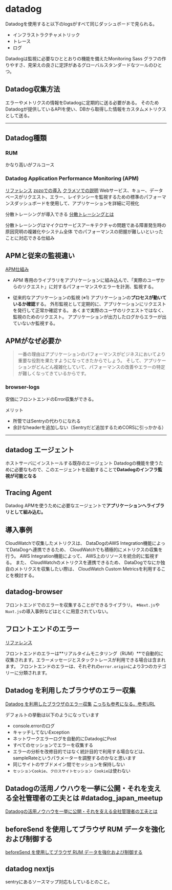 # datadog

Datadogを使用すると以下のlogsがすべて同じダッシュボードで見られる。
- インフラストラクチャメトリック
- トレース
- ログ

Datadogは監視に必要なひととおりの機能を備えたMonitoring Sass
グラフの作りやすさ、見栄えの良さに定評があるグローバルスタンダードなツールのひとつ。

## Datadog収集方法

エラーやメトリクスの情報をDatadogに定期的に送る必要がある。
そのためDatadogが提供しているAPIを使い、DBから取得した情報をカスタムメトリクスとして送る。

---

## Datadog種類

### RUM

かなり高いがフルコース

### Datadog Application Performance Monitoring (APM) 
[リファレンス](https://docs.datadoghq.com/ja/tracing/)
[zozoでの導入](https://techblog.zozo.com/entry/fbz-serverless-with-datadog-apm)
[クラメソでの説明](https://dev.classmethod.jp/articles/datadog-apm-released/)
Webサービス、キュー、データベースがリクエスト、エラー、レイテンシーを監視するための標準のパフォーマンスダッシュボードを使用して、アプリケーションを詳細に可視化

分散トレーシングが導入できる
[分散トレーシングとは](https://www.splunk.com/ja_jp/data-insider/what-is-distributed-tracing.html#:~:text=%E5%88%86%E6%95%A3%E3%83%88%E3%83%AC%E3%83%BC%E3%82%B7%E3%83%B3%E3%82%B0Distributed%20Tracing,%E3%82%92%E7%9B%A3%E8%A6%96%E3%81%99%E3%82%8B%E4%BB%95%E7%B5%84%E3%81%BF%E3%81%A7%E3%81%99%E3%80%82)

分散トレーシングはマイクロサービスアーキテクチャの問題である障害発生時の原因究明の複雑化やシステム全体
でのパフォーマンスの把握が難しいといったことに対応できる仕組み

## APMと従来の監視違い
[APM仕組み](https://blog.mosuke.tech/entry/2019/11/21/datadog-apm/)

- APM
    専用のライブラリをアプリケーションに組み込んで、「実際のユーザからのリクエスト」に対するパフォーマンスやエラーを計測、監視する。

- 従来的なアプリケーションの監視 (※1)
    アプリケーションの**プロセスが動いているか確認**する。
    外形監視として定期的に、アプリケーションにリクエストを発行して正常か確認する。
    あくまで実際のユーザのリクエストではなく、監視のためのリクエスト。
    アプリケーションが出力したログからエラーが出ていないか監視する。

## APMがなぜ必要か

>一番の理由はアプリケーションのパフォーマンスがビジネスにおいてより重要な役割を果たすようになってきたからでしょう。 そして、アプリケーションがどんどん複雑化していて、パフォーマンスの改善やエラーの特定が難しくなってきているからです。



### browser-logs

安価にフロントエンドのError収集ができる。

メリット
- 所管ではSentryの代わりになれる
- 余計なheaderを追加しない（Sentryだど追加するためCORSに引っかかる）

---

## datadog エージェント

ホストサーバにインストールする既存のエージェント
Datadogの機能を使うために必要なもので、このエージェントを起動することで**Datadogのインフラ監視が可能となる**

## Tracing Agent

Datadog APMを使うために必要なエージェントで**アプリケーションへライブラリとして組み込む。**

## 導入事例

CloudWatchで収集したメトリクスは、 DataDogのAWS Integration機能によってDataDogへ連携できるため、 CloudWatchでも積極的にメトリクスの収集を行う。
AWS Integration機能によって、 AWS上のリソースを統合的に監視する。
また、 CloudWatchのメトリクスを連携できるため、 DataDogでなにか独自のメトリクスを収集したい際は、 CloudWatch Custom Metricsを利用することを検討する。

## datadog-browser

フロントエンドでのエラーを収集することができるライブラリ。
※`Next.js`や`Nuxt.js`の導入事例などはとくに用意されていない。

## フロントエンドのエラー
[リファレンス](https://docs.datadoghq.com/ja/real_user_monitoring/data_collected/error/)

フロントエンドのエラーは**リアルタイムモニタリング（RUM）**で自動的に収集されます。エラーメッセージとスタックトレースが利用できる場合は含まれます。
フロントエンドのエラーは、それぞれの`error.origin`により3つのカテゴリーに分類されます。

## Datadog を利用したブラウザのエラー収集
[Datadog を利用したブラウザのエラー収集](https://zenn.dev/kurosame/articles/482601fa0f422df9390d)
[こっちも参考になる。参考URL](https://qiita.com/kotarella1110/items/0a1578e8a1be09dc7c1a)

デフォルトの挙動は以下のようになっています
- console.errorのログ
- キャッチしてないException
- ネットワークエラーログを自動的にDatadogにPost
- すべてのセッションでエラーを収集する
- エラーの分析を改修目的ではなく統計目的で利用する場合などは、sampleRateというパラメーターを調整するのかなと思います
- 同じサイトのサブドメイン間でセッションを保持しない
- `セッションCookie`、`クロスサイトセッション Cookie`は使わない

## Datadogの活用ノウハウを一挙に公開・それを支える全社管理者の工夫とは #datadog_japan_meetup
[Datadogの活用ノウハウを一挙に公開・それを支える全社管理者の工夫とは](https://techblog.zozo.com/entry/datadog-japan-meetup-2022-summer)

## beforeSend を使用してブラウザ RUM データを強化および制御する
[beforeSend を使用してブラウザ RUM データを強化および制御する](https://docs.datadoghq.com/ja/real_user_monitoring/guide/enrich-and-control-rum-data/?tab=%E3%82%A4%E3%83%99%E3%83%B3%E3%83%88)

## datadog nextjs
sentryにあるソースマップ対応もしているとのこと。